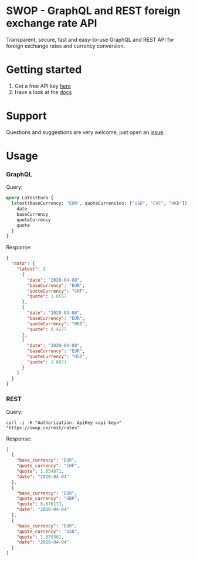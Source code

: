# SWOP - GraphQL and REST foreign exchange rate API

Transparent, secure, fast and easy-to-use GraphQL and REST API for foreign exchange rates and currency conversion.

# Getting started

1. Get a free API key [here](https://swop.cx/account/register/developer)
2. Have a look at the [docs](https://swop.cx/documentation)

# Support

Questions and suggestions are very welcome, just open an [issue](https://github.com/swop-cx/swop/issues).

# Usage

### GraphQL

Query:
```graphql
query LatestEuro {
  latest(baseCurrency: "EUR", quoteCurrencies: ["USD", "CHF", "HKD"]) {
    date
    baseCurrency
    quoteCurrency
    quote
  }
}
```

Response:
```json
{
  "data": {
    "latest": [
      {
        "date": "2020-04-08",
        "baseCurrency": "EUR",
        "quoteCurrency": "CHF",
        "quote": 1.0557
      },
      {
        "date": "2020-04-08",
        "baseCurrency": "EUR",
        "quoteCurrency": "HKD",
        "quote": 8.4277
      },
      {
        "date": "2020-04-08",
        "baseCurrency": "EUR",
        "quoteCurrency": "USD",
        "quote": 1.0871
      }
    ]
  }
}
```

### REST

Query:
```
curl -i -H "Authorization: ApiKey <api-key>" "https://swop.cx/rest/rates"
```

Response:
```json
[
  {
    "base_currency": "EUR",
    "quote_currency": "CHF",
    "quote": 1.054871,
    "date": "2020-04-04"
  },
  {
    "base_currency": "EUR",
    "quote_currency": "GBP",
    "quote": 0.878173,
    "date": "2020-04-04"
  },
  {
    "base_currency": "EUR",
    "quote_currency": "USD",
    "quote": 1.079301,
    "date": "2020-04-04"
  }
]
```
